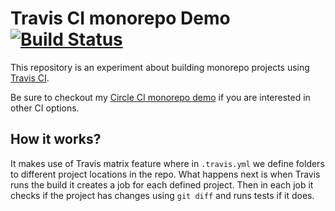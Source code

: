 # Travis CI monorepo Demo [![Build Status](https://travis-ci.org/arnaskro/monorepo-travis.svg?branch=master)](https://travis-ci.org/arnaskro/monorepo-travis)

This repository is an experiment about building monorepo projects using [Travis CI](http://travis-ci.org/).

Be sure to checkout my [Circle CI monorepo demo](https://github.com/arnaskro/monorepo-circleci) if you are interested in other CI options.

## How it works?
It makes use of Travis matrix feature where in `.travis.yml` we define folders to different project locations in the repo.
What happens next is when Travis runs the build it creates a job for each defined project.
Then in each job it checks if the project has changes using `git diff` and runs tests if it does.
